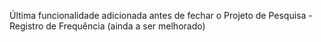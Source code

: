 Última funcionalidade adicionada antes de fechar o Projeto de Pesquisa - Registro de Frequência (ainda a ser melhorado)
